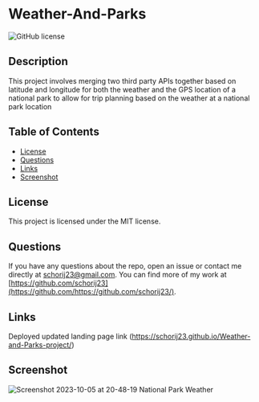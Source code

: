 # Weather-And-Parks
![GitHub license](https://img.shields.io/badge/license-MIT-blue.svg)

## Description

This project involves merging two third party APIs together based on latitude and longitude for both the weather and the GPS location of a national park to allow for trip planning based on the weather at a national park location

## Table of Contents 


* [License](#license)
* [Questions](#questions)
* [Links](#links)
* [Screenshot](#screenshot)


## License

This project is licensed under the MIT license.
 
## Questions

If you have any questions about the repo, open an issue or contact me directly at schorij23@gmail.com. You can find more of my work at [https://github.com/schorij23](https://github.com/https://github.com/schorij23/).

## Links
Deployed updated landing page link (https://schorij23.github.io/Weather-and-Parks-project/)

## Screenshot
![Screenshot 2023-10-05 at 20-48-19 National Park Weather](https://github.com/rgillooly/Project-1-Weather-And-Parks/assets/5600528/55dac4ec-deb9-486f-b212-73fc2357700c)
